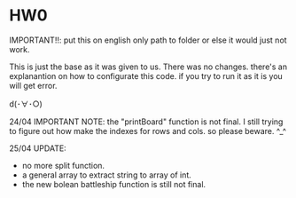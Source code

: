 # HW0
IMPORTANT!!: put this on english only path to folder or else it would just not work.

This is just the base as it was given to us.
There was no changes.
there's an explanantion on how to configurate this code.
if you try to run it as it is you will get error.

d(･∀･○) 

24/04 IMPORTANT NOTE: the "printBoard" function is not final. I still trying to figure out how make the indexes for rows and cols. so please beware.
^_^

25/04 UPDATE: 
- no more split function.
- a general array to extract string to array of int.
- the new bolean battleship function is still not final.
